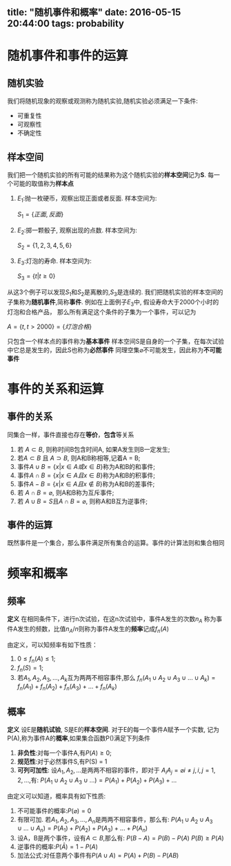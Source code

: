 title: "随机事件和概率"
date: 2016-05-15 20:44:00
tags: probability
---

# 随机事件和事件的运算

## 随机实验
我们将随机现象的观察或观测称为随机实验,随机实验必须满足一下条件:
* 可重复性
* 可观察性
* 不确定性

## 样本空间

我们把一个随机实验的所有可能的结果称为这个随机实验的**样本空间**记为**S**.
每一个可能的取值称为**样本点**

1. $E_1$:抛一枚硬币，观察出现正面或者反面. 样本空间为:

    $S_1=\lbrace 正面, 反面 \rbrace$

2. $E_2$:掷一颗骰子, 观察出现的点数. 样本空间为:

    $S_2=\lbrace 1, 2, 3, 4, 5, 6\rbrace$

3. $E_3$:灯泡的寿命. 样本空间为:

    $S_3=\lbrace t | t \geq 0\rbrace$

从这3个例子可以发现$S_1$和$S_2$是离散的,$S_3$是连续的.
我们把随机实验的样本空间的子集称为**随机事件**,简称**事件**.
例如在上面例子$E_3$中, 假设寿命大于2000个小时的灯泡和合格产品，
那么所有满足这个条件的子集为一个事件，可以记为

$A=\lbrace t, t > 2000\rbrace = \lbrace 灯泡合格\rbrace$

只包含一个样本点的事件称为**基本事件**
样本空间S是自身的一个子集，在每次试验中它总是发生的，因此S也称为**必然事件**
同理空集$\varnothing$不可能发生，因此称为**不可能事件**

# 事件的关系和运算

## 事件的关系

同集合一样，事件直接也存在**等价**，**包含**等关系
1. 若 $A \subset B$, 则称时间B包含时间A, 如果A发生则B一定发生;
2. 若$A \subset B$ 且 $A \supset B$, 则A和B称相等,记着A = B;
3. 事件$A \cup B = \lbrace x | x \in A 或 x \in B\rbrace$称为A和B的和事件;
4. 事件$A \cap B = \lbrace x | x \in A 且 x \in B\rbrace$称为A和B的积事件;
5. 事件$A - B = \lbrace x | x \in A 且 x \notin B\rbrace$称为A和B的差事件;
6. 若 $A \cap B = \varnothing$, 则A和B称为互斥事件;
7. 若 $A \cup B = S$且$A \cap B = \varnothing$, 则称A和B互为逆事件;

## 事件的运算
既然事件是一个集合，那么事件满足所有集合的运算。事件的计算法则和集合相同



# 频率和概率

## 频率

**定义** 在相同条件下，进行n次试验，在这n次试验中，事件A发生的次数$n_A$
称为事件A发生的频数，比值$n_A/n$则称为事件A发生的**频率**记成$f_n(A)$

由定义，可以知频率有如下性质：
1.  $0 \leqslant f_n(A) \leqslant 1$;
2.  $f_n(S) = 1$;
3.  若$A_1, A_2, A_3,..., A_k$互为两两不相容事件,那么
    $f_n(A_1 \cup A_2 \cup A_3 \cup ...\cup A_k) = f_n(A_1) + f_n(A_2) + f_n(A_3) +...+ f_n(A_k)$

## 概率

**定义** 设E是**随机试验**, S是E的**样本空间**. 对于E的每一个事件A赋予一个实数,
记为P(A),称为事件A的**概率**,如果集合函数P()满足下列条件
1. **非负性**:对每一个事件A,有$P(A) \geqslant 0$;
2. **规范性**:对于必然事件S,有P(S) = 1
3. **可列可加性**: 设$A_1, A_2, ...$是两两不相容的事件，即对于
$A_i A_j = \varnothing i \neq j,i,j=1,2,...,$有:
    $P(A_1 \cup A_2 \cup A_3 \cup ...) = P(A_1)+P(A_2)+P(A_3) +...$

由定义可以知道，概率具有如下性质:
1. 不可能事件的概率:$P(\varnothing) = 0$
2. 有限可加. 若$A_1, A_2, A_3, ..., A_n$是两两不相容事件，那么有:
    $P(A_1 \cup A_2 \cup A_3 \cup ...\cup A_n) = P(A_1)+P(A_2)+P(A_3) +...+ P(A_n)$
3. 设A，B是两个事件，设有$A \subset B$,那么有:
    $P(B-A) = P(B) - P(A)$
    $P(B) \geqslant P(A)$
4. 逆事件的概率:$P(\bar{A}) = 1 - P(A)$
5. 加法公式:对任意两个事件有$P(A \cup A) = P(A) + P(B) - P(AB)$

